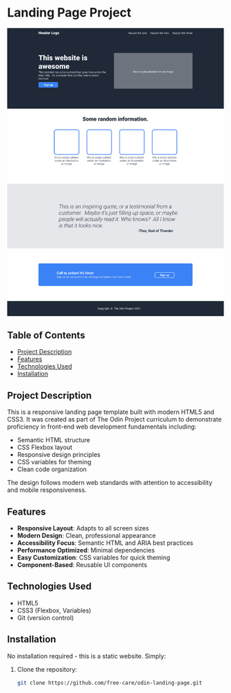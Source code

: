 # Landing Page Project

![Project Preview](./images/01%20Design%20Template.png)

## Table of Contents
- [Project Description](#project-description)
- [Features](#features)
- [Technologies Used](#technologies-used)
- [Installation](#installation)

## Project Description
This is a responsive landing page template built with modern HTML5 and CSS3. It was created as part of The Odin Project curriculum to demonstrate proficiency in front-end web development fundamentals including:

- Semantic HTML structure
- CSS Flexbox layout
- Responsive design principles
- CSS variables for theming
- Clean code organization

The design follows modern web standards with attention to accessibility and mobile responsiveness.

## Features
- **Responsive Layout**: Adapts to all screen sizes
- **Modern Design**: Clean, professional appearance
- **Accessibility Focus**: Semantic HTML and ARIA best practices
- **Performance Optimized**: Minimal dependencies
- **Easy Customization**: CSS variables for quick theming
- **Component-Based**: Reusable UI components

## Technologies Used
- HTML5
- CSS3 (Flexbox, Variables)
- Git (version control)

## Installation
No installation required - this is a static website. Simply:

1. Clone the repository:
   ```bash
   git clone https://github.com/free-care/odin-landing-page.git